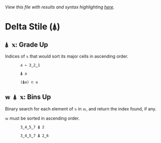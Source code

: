 *View this file with results and syntax highlighting [here](https://mlochbaum.github.io/BQN/help/gradeup_binsup.html).*

# Delta Stile (`⍋`)
    
## `⍋ 𝕩`: Grade Up
    
Indices of `𝕩` that would sort its major cells in ascending order.
    
           a ← 3‿2‿1

           ⍋ a

           (⍋a) ⊏ a

           
    
    
## `𝕨 ⍋ 𝕩`: Bins Up
    
Binary search for each element of `𝕩` in `𝕨`, and return the index found, if any. 
    
`𝕨` must be sorted in ascending order.
    
           3‿4‿5‿7 ⍋ 2

           3‿4‿5‿7 ⍋ 2‿6

    
